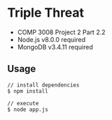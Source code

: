 # Triple Threat

- COMP 3008 Project 2 Part 2.2
- Node.js v8.0.0 required
- MongoDB v3.4.11 required

## Usage

```
// install dependencies
$ npm install

// execute
$ node app.js

```
